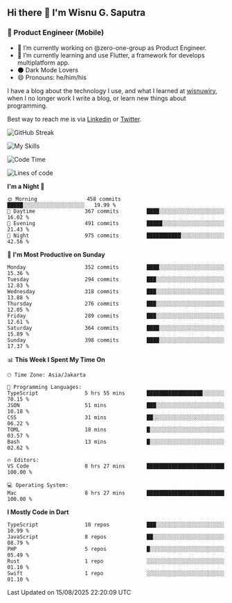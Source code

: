## Hi there 👋 I'm Wisnu G. Saputra

### :mobile_phone_off: Product Engineer (Mobile)

- 🔭 I’m currently working on @zero-one-group as Product Engineer.
- 🌱 I’m currently learning and use Flutter, a framework for develops multiplatform app.
- 🌑 Dark Mode Lovers
- 😄 Pronouns: he/him/his

I have a blog about the technology I use, and what I learned at [wisnuwiry](https://wisnuwiry.space/), when I no longer work I write a blog, or learn new things about programming.

Best way to reach me is via [Linkedin](https://www.linkedin.com/in/wisnu-saputra/) or [Twitter](https://twitter.com/wisnuwiry).

![GitHub Streak](https://streak-stats.demolab.com?user=wisnuwiry&theme=dark&hide_border=true)

![My Skills](https://skillicons.dev/icons?i=dart,flutter,kotlin,swift,go,js,css,neovim,git,linux&perline=5)

<!--START_SECTION:waka-->
![Code Time](http://img.shields.io/badge/Code%20Time-1%2C986%20hrs%2025%20mins-blue)

![Lines of code](https://img.shields.io/badge/From%20Hello%20World%20I%27ve%20Written-2.7%20million%20lines%20of%20code-blue)

**I'm a Night 🦉** 

```text
🌞 Morning                458 commits         █████░░░░░░░░░░░░░░░░░░░░   19.99 % 
🌆 Daytime                367 commits         ████░░░░░░░░░░░░░░░░░░░░░   16.02 % 
🌃 Evening                491 commits         █████░░░░░░░░░░░░░░░░░░░░   21.43 % 
🌙 Night                  975 commits         ███████████░░░░░░░░░░░░░░   42.56 % 
```
📅 **I'm Most Productive on Sunday** 

```text
Monday                   352 commits         ████░░░░░░░░░░░░░░░░░░░░░   15.36 % 
Tuesday                  294 commits         ███░░░░░░░░░░░░░░░░░░░░░░   12.83 % 
Wednesday                318 commits         ███░░░░░░░░░░░░░░░░░░░░░░   13.88 % 
Thursday                 276 commits         ███░░░░░░░░░░░░░░░░░░░░░░   12.05 % 
Friday                   289 commits         ███░░░░░░░░░░░░░░░░░░░░░░   12.61 % 
Saturday                 364 commits         ████░░░░░░░░░░░░░░░░░░░░░   15.89 % 
Sunday                   398 commits         ████░░░░░░░░░░░░░░░░░░░░░   17.37 % 
```


📊 **This Week I Spent My Time On** 

```text
🕑︎ Time Zone: Asia/Jakarta

💬 Programming Languages: 
TypeScript               5 hrs 55 mins       ██████████████████░░░░░░░   70.15 % 
JSON                     51 mins             ███░░░░░░░░░░░░░░░░░░░░░░   10.18 % 
CSS                      31 mins             ██░░░░░░░░░░░░░░░░░░░░░░░   06.22 % 
TOML                     18 mins             █░░░░░░░░░░░░░░░░░░░░░░░░   03.57 % 
Bash                     13 mins             █░░░░░░░░░░░░░░░░░░░░░░░░   02.62 % 

🔥 Editors: 
VS Code                  8 hrs 27 mins       █████████████████████████   100.00 % 

💻 Operating System: 
Mac                      8 hrs 27 mins       █████████████████████████   100.00 % 
```

**I Mostly Code in Dart** 

```text
TypeScript               10 repos            ███░░░░░░░░░░░░░░░░░░░░░░   10.99 % 
JavaScript               8 repos             ██░░░░░░░░░░░░░░░░░░░░░░░   08.79 % 
PHP                      5 repos             █░░░░░░░░░░░░░░░░░░░░░░░░   05.49 % 
Rust                     1 repo              ░░░░░░░░░░░░░░░░░░░░░░░░░   01.10 % 
Swift                    1 repo              ░░░░░░░░░░░░░░░░░░░░░░░░░   01.10 % 
```




 Last Updated on 15/08/2025 22:20:09 UTC
<!--END_SECTION:waka-->
